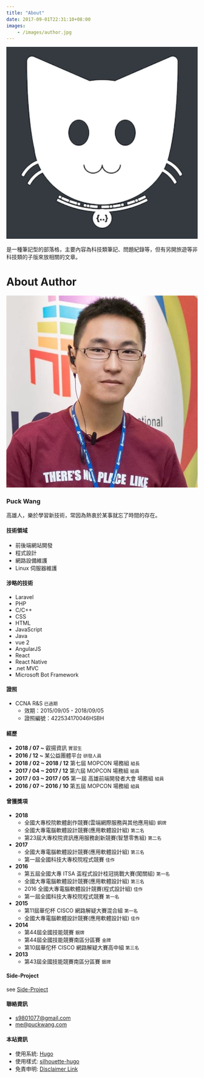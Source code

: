 ```yaml
---
title: "About"
date: 2017-09-01T22:31:10+08:00
images:
    - /images/author.jpg
---
```

<img src="/images/logo.png" style="width: 20vh">

是一種筆記型的部落格，主要內容為科技類筆記、問題紀錄等，但有另開旅遊等非科技類的子版來放相關的文章。

# About Author

<img src="/images/author.jpg" style="width: 20vh">

### Puck Wang

高雄人，樂於學習新技術，常因為熱衷於某事就忘了時間的存在。

#### 技術領域
* 前後端網站開發
* 程式設計
* 網路設備維護
* Linux 伺服器維護

#### 涉略的技術
* Laravel
* PHP
* C/C++
* CSS
* HTML
* JavaScript
* Java
* vue 2
* AngularJS
* React
* React Native
* .net MVC
* Microsoft Bot Framework

#### 證照
- CCNA R&S `已過期`
    - 效期：2015/09/05 - 2018/09/05
    - 證照編號：422534170046HSBH

#### 經歷
- **2018 / 07 ~** 叡揚資訊 `實習生`
- **2016 / 12 ~** 某公益團體平台 `研發人員`
- **2018 / 02 ~ 2018 / 12** 第七屆 MOPCON 場務組 `組長`
- **2017 / 04 ~ 2017 / 12** 第六屆 MOPCON 場務組 `組員`
- **2017 / 03 ~ 2017 / 05** 第一屆 高雄前端開發者大會 場務組 `組員`
- **2016 / 07 ~ 2016 / 10** 第五屆 MOPCON 場務組 `組員`

#### 曾獲獎項

- **2018**
   - 全國大專校院軟體創作競賽(雲端網際服務與其他應用組) `銅牌`
   - 全國大專電腦軟體設計競賽(應用軟體設計組) `第二名`
   - 第23屆大專校院資訊應用服務創新競賽(智慧零售組) `第二名`
- **2017**
   - 全國大專電腦軟體設計競賽(應用軟體設計組) `第三名`
   - 第一屆全國科技大專校院程式競賽 `佳作`
- **2016**
   - 第五屆全國大專 ITSA 盃程式設計桂冠挑戰大賽(闖關組) `第一名`
   - 全國大專電腦軟體設計競賽(應用軟體設計組) `第三名`
   - 2016 全國大專電腦軟體設計競賽(程式設計組) `佳作`
   - 第一屆全國科技大專校院程式競賽 `第一名`
- **2015**
    - 第11屆華佗杯 CISCO 網路解疑大賽混合組 `第一名`
    - 全國大專電腦軟體設計競賽(應用軟體設計組) `佳作`
- **2014**
    - 第44屆全國技能競賽 `銀牌`
    - 第44屆全國技能競賽南區分區賽 `金牌`
    - 第10屆華佗杯 CISCO 網路解疑大賽高中組 `第三名`
- **2013**
    - 第43屆全國技能競賽南區分區賽 `銀牌`
    
#### Side-Project

see [Side-Project](/projects/)

#### 聯絡資訊
- [s9801077@gmail.com](mailto:s9801077@gmail.com)
- [me@puckwang.com](mailto:me@puckwang.com)

#### 本站資訊
* 使用系統: [Hugo](https://gohugo.io/)
* 使用樣式: [silhouette-hugo](https://github.com/mattbutton/silhouette-hugo)
* 免責申明: [Disclaimer Link](/other/disclaimer/)

<br>